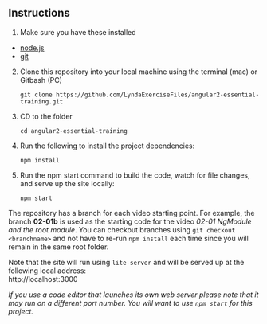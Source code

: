 ## Instructions

1. Make sure you have these installed
  - [node.js](http://nodejs.org/)
  - [git](http://git-scm.com/)

2. Clone this repository into your local machine using the terminal (mac) or Gitbash (PC) 

    `git clone https://github.com/LyndaExerciseFiles/angular2-essential-training.git`
    
3. CD to the folder

    `cd angular2-essential-training`
    
4. Run the following to install the project dependencies:

    `npm install`
    
5. Run the npm start command to build the code, watch for file changes, and serve up the site locally:

    `npm start`

The repository has a branch for each video starting point. For example, the branch **02-01b** is used as the starting code for the video *02-01 NgModule and the root module*. You can checkout branches using `git checkout <branchname>` and not have to re-run `npm install` each time since you will remain in the same root folder.

Note that the site will run using `lite-server` and will be served up at the following local address:  
    http://localhost:3000

*If you use a code editor that launches its own web server please note that it may run on a different port number. 
You will want to use `npm start` for this project.*
  